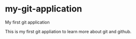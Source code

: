 # my-git-application
My first git application

This is my first git appliation to learn more about git and github. 
